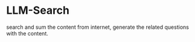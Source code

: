 # LLM-Search
search and sum the content from internet, generate the related questions with the content.
